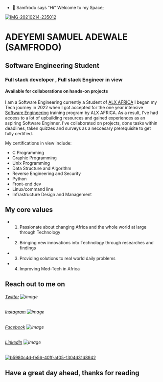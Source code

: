 - 👋 Samfrodo says "Hi"
Welcome to my Space;

<a href="https://ibb.co/WkNR9FR"><img src="https://ibb.co/XVRDqkC" alt="IMG-20210214-235012" border="0"></a>

# ADEYEMI SAMUEL ADEWALE (SAMFRODO)
## Software Engineering Student
### Full stack developer , Full stack Engineer in view
#### Available for collaborations on hands-on projects
I am a Software Engineering currently a Student of [ALX AFRICA](https://www.alxafrica.com)
I began my Tech journey in 2022 when I got accepted for the one year intensive
[Software Engineering](https://www.alxafrica.com/programme_post/full-stack-software-engineer) training program by ALX AFRICA. As a result, I've had access to a lot of upbuilding resources and gained experiences as an aspiring Software Enginner.
I've collaborated on projects, done tasks within deadlines, taken quizzes and surveys as a neccesary prerequisite to get fully certified.

My certifications in view include:
- C Programming
- Graphic Programming 
- Unix Programming
- Data Structure and Algorithm
- Reverse Engineering and Security
- Python
- Front-end dev
- Linux/command line
- Infrastructure Design and Management 


## My core values
  -    1.  Passionate about changing Africa and the whole world at large through Technology
  -    2.  Bringing new innovations into Technology through researches and findings
  -    3.  Providing solutions to real world daily problems
  -    4.  Improving Med-Tech in Africa

## Reach out to me on

###### [Twitter](https://twitter.com/adeyemifrodo?t=6JGpNMULaRPkxUWk-9pGug&s=09) ![image](https://user-images.githubusercontent.com/106933402/185825114-48aecc27-08d6-42fe-a77a-811439356247.png)

###### [Instagram](https://www.instagram.com/adeyemifrodo/) ![image](https://user-images.githubusercontent.com/106933402/185825340-cc014407-6242-45e4-8bd7-85f7cba492d4.png)

###### [Facebook](https://www.facebook.com/SAMFRODO100) ![image](https://user-images.githubusercontent.com/106933402/185828761-a9a56af0-2e4d-404a-849a-13e1d9db2dd1.png)

###### [LinkedIn](https://www.linkedin.com/in/samuel-adeyemi-a50055160) ![image](https://user-images.githubusercontent.com/106933402/185828055-400303e2-1888-4624-af76-943d18a37288.png) 


<a href="https://ibb.co/x6X0K16"><img src="https://i.ibb.co/0rmSpCr/b5980c4d-fe56-40ff-af05-1304d31d8942.jpg" alt="b5980c4d-fe56-40ff-af05-1304d31d8942" border="0"></a>
## Have a great day ahead, thanks for reading
